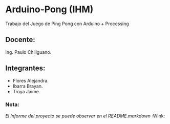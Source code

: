 # Arduino-Pong (IHM)
Trabajo del Juego de Ping Pong con Arduino + Processing

## Docente:
Ing. Paulo Chiliguano.

## Integrantes:
- Flores Alejandra.
- Ibarra Brayan.
- Troya Jaime.

### Nota:
*El Informe del proyecto se puede observar en el README.markdown* :Wink:
